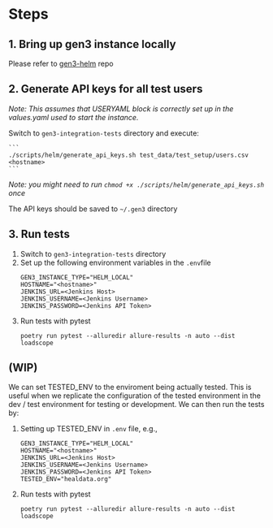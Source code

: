 # Steps

## 1. Bring up gen3 instance locally
Please refer to [gen3-helm](https://github.com/uc-cdis/gen3-helm) repo

## 2. Generate API keys for all test users
*Note: This assumes that USERYAML block is correctly set up in the values.yaml used to start the instance.*

Switch to `gen3-integration-tests` directory and execute:

    ```
    ./scripts/helm/generate_api_keys.sh test_data/test_setup/users.csv <hostname>
    ```
*Note: you might need to run `chmod +x ./scripts/helm/generate_api_keys.sh` once*

The API keys should be saved to `~/.gen3` directory

## 3. Run tests
1. Switch to `gen3-integration-tests` directory
1. Set up the following environment variables in the `.env`file
    ```
    GEN3_INSTANCE_TYPE="HELM_LOCAL"
    HOSTNAME="<hostname>"
    JENKINS_URL=<Jenkins Host>
    JENKINS_USERNAME=<Jenkins Username>
    JENKINS_PASSWORD=<Jenkins API Token>
    ```
1. Run tests with pytest
    ```
    poetry run pytest --alluredir allure-results -n auto --dist loadscope
    ```

## (WIP)
We can set TESTED_ENV to the enviroment being actually tested. This is useful when we replicate the configuration of the tested environment in the dev / test environment for testing or development. We can then run the tests by:
1. Setting up TESTED_ENV in `.env` file, e.g.,
    ```
    GEN3_INSTANCE_TYPE="HELM_LOCAL"
    HOSTNAME="<hostname>"
    JENKINS_URL=<Jenkins Host>
    JENKINS_USERNAME=<Jenkins Username>
    JENKINS_PASSWORD=<Jenkins API Token>
    TESTED_ENV="healdata.org"
    ```
1. Run tests with pytest
    ```
    poetry run pytest --alluredir allure-results -n auto --dist loadscope
    ```
